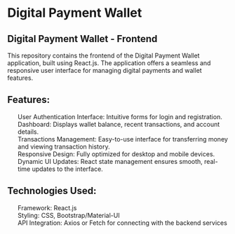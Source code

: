<html>
  <h1>
    Digital Payment Wallet
  </h1>
</html>
<body>
  <p>
    <h2>Digital Payment Wallet - Frontend</h2>
This repository contains the frontend of the Digital Payment Wallet application, built using React.js. The application offers a seamless and responsive user interface for managing digital payments and wallet features.
  </p>
  <h2>Features:</h2>
  <p>
   <ul>
     User Authentication Interface: Intuitive forms for login and registration. <br>
     Dashboard: Displays wallet balance, recent transactions, and account details.<br>
    Transactions Management: Easy-to-use interface for transferring money and viewing transaction history.<br>
    Responsive Design: Fully optimized for desktop and mobile devices.<br>
    Dynamic UI Updates: React state management ensures smooth, real-time updates to the interface.<br></ul> 
  </p>
<h2>
  Technologies Used:
</h2>
 <p> 
    <ul>
      Framework: React.js<br>
      Styling: CSS, Bootstrap/Material-UI<br>
      API Integration: Axios or Fetch for connecting with the backend services<br>
    </ul>
</p>
</body>
